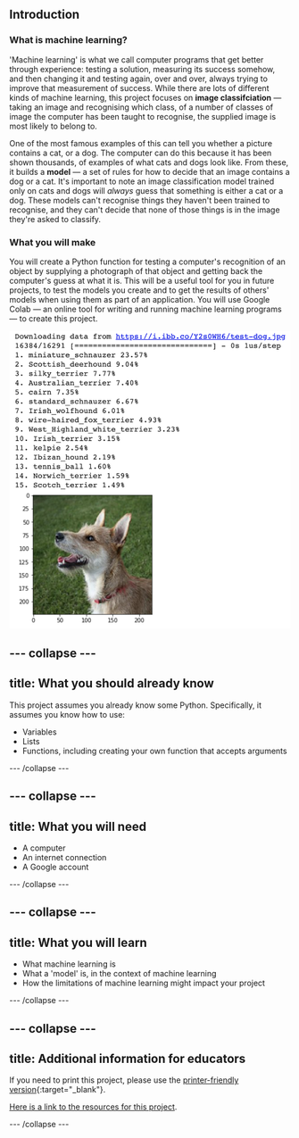 ## Introduction

### What is machine learning?

'Machine learning' is what we call computer programs that get better through experience: testing a solution, measuring its success somehow, and then changing it and testing again, over and over, always trying to improve that measurement of success. While there are lots of different kinds of machine learning, this project focuses on **image classifciation** — taking an image and recognising which class, of a number of classes of image the computer has been taught to recognise, the supplied image is most likely to belong to.

One of the most famous examples of this can tell you whether a picture contains a cat, or a dog. The computer can do this because it has been shown thousands, of examples of what cats and dogs look like. From these, it builds a **model** — a set of rules for how to decide that an image contains a dog or a cat. It's important to note an image classification model trained only on cats and dogs will *always* guess that something is either a cat or a dog. These models can't recognise things they haven't been trained to recognise, and they can't decide that none of those things is in the image they're asked to classify.

### What you will make
You will create a Python function for testing a computer's recognition of an object by supplying a photograph of that object and getting back the computer's guess at what it is. This will be a useful tool for you in future projects, to test the models you create and to get the results of others' models when using them as part of an application. You will use Google Colab — an online tool for writing and running machine learning programs — to create this project.

![The complete projec: A numbered list of fifteen items, mostly dog breeds, each followed by a percentage. Number thirteen is different — 'tennis_ball 1.60%'. A picture of a small dog appears below the list.](images/finished_project.png)

--- collapse ---
---
title: What you should already know
---
This project assumes you already know some Python. Specifically, it assumes you know how to use:

+ Variables
+ Lists
+ Functions, including creating your own function that accepts arguments

--- /collapse ---

--- collapse ---
---
title: What you will need
---

+ A computer
+ An internet connection
+ A Google account

--- /collapse ---

--- collapse ---
---
title: What you will learn
---

+ What machine learning is
+ What a 'model' is, in the context of machine learning
+ How the limitations of machine learning might impact your project

--- /collapse ---

--- collapse ---
---
title: Additional information for educators
---

If you need to print this project, please use the [printer-friendly version](https://projects.raspberrypi.org/en/projects/testing-vision/print){:target="_blank"}.

[Here is a link to the resources for this project](http://rpf.io/testing-vision-go).

--- /collapse ---
